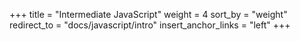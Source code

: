+++
title = "Intermediate JavaScript"
weight = 4
sort_by = "weight"
redirect_to = "docs/javascript/intro"
insert_anchor_links = "left"
+++
